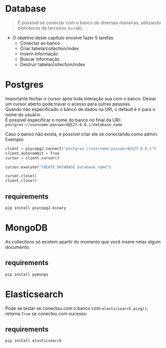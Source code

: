 # Database
> É possível se conectar com o banco de diversas maneiras, utilizando bibliotecas de terceiros ou não.  

* O objetivo deste capítulo envolve fazer 5 tarefas
  * Conectar ao banco
  * Criar tabela/collection/index
  * Inserir informação
  * Buscar informação
  * Destruir tabela/collection/index
# Postgres
Importante fechar o cursor após toda interação sua com o banco. Deixar um cursor aberto pode travar o acesso para outras pessoas.  
Quando não especificado o banco de dados na URI, o default é ir para o nome do usuário.  
É possível especificar o nome do banco no final da URI: `postgres://username:password@127.0.0.1/database_name`  

Caso o banco não exista, é possível criar ele se conectando como admin. Exemplo:  
```python
client = psycopg2.connect("postgres://username:password@127.0.0.1")
client.autocommit = True
cursor = client.cursor()

cursor.execute("CREATE DATABASE database_name")

cursor.close()
client.close()
```

## requirements
`pip install psycopg2-binary`  

# MongoDB
As collections só existem apartir do momento que você insere nelas algum documento.  

## requirements
`pip install pymongo`  

# Elasticsearch
Pode se testar se conectou com o banco com `elasticsearch.ping()`, retorna `True` se conectou com sucesso.  

## requirements
`pip install elasticsearch`  
